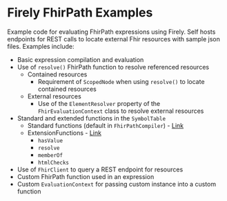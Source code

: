 <!--
title: Firely FhirPath Examples
google-site-verification: ZpdDtXaTbbaAaUeJ7YVw21oUeZ-SIs-uQZOnZos1nHM
-->
<meta name="google-site-verification" content="L0emuyFDx7zeUw2KdXoTnnpL6NZc0ELR439snORXwL4" />

# Firely FhirPath Examples

Example code for evaluating FhirPath expressions using Firely.  Self hosts endpoints for REST calls to locate external Fhir resources with sample json files.  Examples include:

* Basic expression compilation and evaluation
* Use of `resolve()` FhirPath function to resolve referenced resources
  * Contained resources
    * Requirement of `ScopedNode` when using `resolve()` to locate contained resources
  * External resources
    * Use of the `ElementResolver` property of the `FhirEvaluationContext` class to resolve external resources
* Standard and extended functions in the `SymbolTable`
  * Standard functions (default in `FhirPathCompiler`) - [Link](https://github.com/FirelyTeam/firely-net-common/blob/3d981d0679a4431b9b50dc55578b50fc9d7ae426/src/Hl7.FhirPath/FhirPath/Expressions/SymbolTableInit.cs#L24)
  * ExtensionFunctions - [Link](https://github.com/FirelyTeam/firely-net-common/blob/3d981d0679a4431b9b50dc55578b50fc9d7ae426/src/Hl7.Fhir.Support.Poco/FhirPath/ElementNavFhirExtensions.cs#L24)
    * `hasValue`
    * `resolve`
    * `memberOf`
    * `htmlChecks`
* Use of `FhirClient` to query a REST endpoint for resources
* Custom FhirPath function used in an expression
* Custom `EvaluationContext` for passing custom instance into a custom function 
